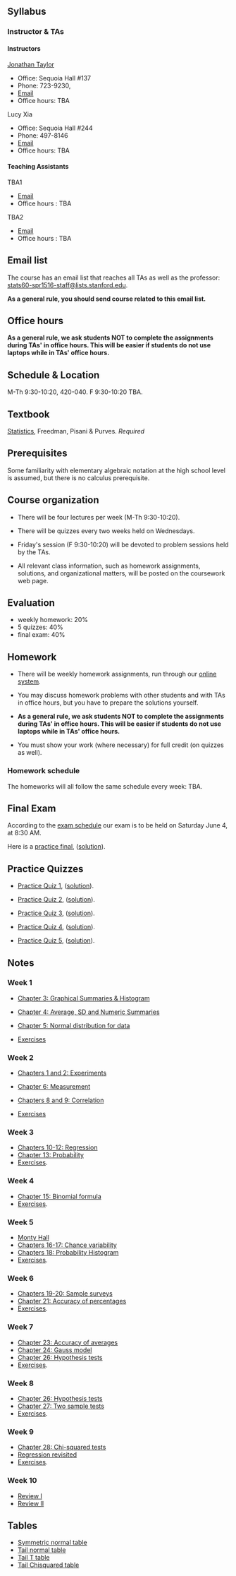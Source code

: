 ## Syllabus

### Instructor & TAs

#### Instructors

[Jonathan Taylor](http://statweb.stanford.edu/~jtaylor)

- Office: Sequoia Hall #137
- Phone: 723-9230, 
- [Email](https://stanfordwho.stanford.edu/auth/lookup?search=Jonathan%20Taylor)
- Office hours: TBA

Lucy Xia

- Office: Sequoia Hall #244
- Phone: 497-8146
- [Email](https://stanfordwho.stanford.edu/auth/lookup?search=Lucy%20Xia)
- Office hours: TBA

#### Teaching Assistants

TBA1

-  [Email](https://stanfordwho.stanford.edu/auth/lookup?search=TBA1)
-  Office hours : TBA

TBA2

-  [Email](https://stanfordwho.stanford.edu/auth/lookup?search=TBA2)
-  Office hours : TBA


## Email list

The course has an email list that reaches all TAs as well as the professor: stats60-spr1516-staff@lists.stanford.edu.

**As a general rule, you should send course related to this email list.**

## Office hours

**As a general rule, we ask students NOT to complete the assignments during TAs' in office hours. This will be easier if students do not use laptops while in TAs' office hours.**

## Schedule & Location

M-Th 9:30-10:20, 420-040. F 9:30-10:20 TBA.

## Textbook

[Statistics](http://www.amazon.com/Statistics-4th-David-Freedman/dp/0393929728), Freedman, Pisani & Purves. *Required*

## Prerequisites

Some familiarity with elementary algebraic notation at the high school level 
is assumed, but there is no calculus prerequisite. 

## Course organization

- There will be four lectures per week (M-Th 9:30-10:20). 

- There will be quizzes every two weeks held on Wednesdays.

- Friday's session (F 9:30-10:20) will be devoted to problem sessions held by the TAs. 

- All relevant class information, such as homework assignments, solutions, and organizational matters, will be posted on the coursework web page.


## Evaluation

* weekly homework: 20%
* 5 quizzes: 40%
* final exam: 40%


## Homework

- There will be weekly homework assignments, run through our [online system](http://stats60.stanford.edu/cgi-bin/index.cgi/).

- You may discuss homework problems with other students and with TAs in office hours, but you have to prepare the solutions yourself. 

- **As a general rule, we ask students NOT to complete the assignments during TAs' in office hours. This will be easier if students do not use laptops while in TAs' office hours.**

- You must show your work (where necessary) for full credit (on quizzes as well).

### Homework schedule


The homeworks will all follow the same schedule every week: TBA.



## Final Exam

According to the [exam schedule](http://studentaffairs.stanford.edu/registrar/students/spring-exams) our exam is to be held on Saturday June 4, at 8:30 AM. 

Here is a  [practice final](practice_final.pdf), ([solution](practice_final_solution.pdf)).

## Practice Quizzes

- [Practice Quiz 1](practice_quizzes/practice_quiz1.pdf), ([solution](practice_quizzes/practice_quiz1_solution.pdf)).

- [Practice Quiz 2](practice_quizzes/practice_quiz2.pdf), ([solution](practice_quizzes/practice_quiz2_solution.pdf)).

- [Practice Quiz 3](practice_quizzes/practice_quiz3.pdf), ([solution](practice_quizzes/practice_quiz3_solution.pdf)).

- [Practice Quiz 4](practice_quizzes/practice_quiz4.pdf), ([solution](practice_quizzes/practice_quiz4_solution.pdf)).

- [Practice Quiz 5](practice_quizzes/practice_quiz5.pdf), ([solution](practice_quizzes/practice_quiz5_solution.pdf)).

## Notes

### Week 1 

- [Chapter 3: Graphical Summaries & Histogram](http://nbviewer.jupyter.org/format/slides/url/stat60.stanford.edu/Graphical_Summaries.ipynb)

- [Chapter 4: Average, SD and Numeric Summaries](http://nbviewer.jupyter.org/format/slides/url/stats60.stanford.edu/Numeric_Summaries.ipynb)

- [Chapter 5: Normal distribution for data](http://nbviewer.jupyter.org/format/slides/url/stats60.stanford.edu/Normal_distribution.ipynb)

- [Exercises](http://nbviewer.jupyter.org/format/slides/url/stats60.stanford.edu/exercises/Exercises1.ipynb)


### Week 2 

- [Chapters 1 and 2: Experiments](http://nbviewer.jupyter.org/format/slides/url/stats60.stanford.edu/Experiments.ipynb)

- [Chapter 6: Measurement](http://nbviewer.jupyter.org/format/slides/url/stats60.stanford.edu/Measurement.ipynb)

- [Chapters 8 and 9: Correlation](http://nbviewer.jupyter.org/format/slides/url/stats60.stanford.edu/Correlation.ipynb)

- [Exercises](http://nbviewer.jupyter.org/format/slides/url/stats60.stanford.edu/exercises/Excersises2.ipynb)


### Week 3 

- [Chapters 10-12: Regression](http://nbviewer.jupyter.org/format/slides/url/stats60.stanford.edu/Regression.ipynb)
- [Chapter 13: Probability](http://nbviewer.jupyter.org/format/slides/url/stats60.stanford.edu/Probability.ipynb)
- [Exercises](http://nbviewer.jupyter.org/format/slides/url/stats60.stanford.edu/exercises/Excersises3.ipynb).

### Week 4

- [Chapter 15: Binomial formula](http://nbviewer.jupyter.org/format/slides/url/stats60.stanford.edu/Binomial.ipynb) 
- [Exercises](http://nbviewer.jupyter.org/format/slides/url/stats60.stanford.edu/exercises/Excersises4.ipynb).

### Week 5

- [Monty Hall](http://nbviewer.jupyter.org/format/slides/url/stats60.stanford.edu/Monty_Hall.ipynb) 
- [Chapters 16-17: Chance variability](http://nbviewer.jupyter.org/format/slides/url/stats60.stanford.edu/Chance_variability.ipynb) 
- [Chapters 18: Probability Histogram](http://nbviewer.jupyter.org/format/slides/url/stats60.stanford.edu/Probability_Histogram.ipynb) 
- [Exercises](http://nbviewer.jupyter.org/format/slides/url/stats60.stanford.edu/exercises/Excersises5.ipynb).

### Week 6

- [Chapters 19-20: Sample surveys](http://nbviewer.jupyter.org/format/slides/url/stats60.stanford.edu/Sampling.ipynb) 
- [Chapter 21: Accuracy of percentages](http://nbviewer.jupyter.org/format/slides/url/stats60.stanford.edu/Confidence_Intervals.ipynb) 
- [Exercises](http://nbviewer.jupyter.org/format/slides/url/stats60.stanford.edu/exercises/Excersises6.ipynb).

### Week 7

- [Chapter 23: Accuracy of averages](http://nbviewer.jupyter.org/format/slides/url/stats60.stanford.edu/Accuracy_of_averages.ipynb) 
- [Chapter 24: Gauss model](http://nbviewer.jupyter.org/format/slides/url/stats60.stanford.edu/Gauss_model.ipynb)
- [Chapter 26: Hypothesis tests](http://nbviewer.jupyter.org/format/slides/url/stats60.stanford.edu/Hypothesis_tests.ipynb)
- [Exercises](http://nbviewer.jupyter.org/format/slides/url/stats60.stanford.edu/exercises/Excersises7.ipynb).

### Week 8

- [Chapter 26: Hypothesis tests](http://nbviewer.jupyter.org/format/slides/url/stats60.stanford.edu/Hypothesis_tests.ipynb) 
- [Chapter 27: Two sample tests](http://nbviewer.jupyter.org/format/slides/url/stats60.stanford.edu/Two_sample_test.ipynb) 
- [Exercises](http://nbviewer.jupyter.org/format/slides/url/stats60.stanford.edu/exercises/Excersises8.ipynb).

### Week 9

- [Chapter 28: Chi-squared tests](http://nbviewer.jupyter.org/format/slides/url/stats60.stanford.edu/Chisquared.ipynb) 
- [Regression revisited](http://nbviewer.jupyter.org/format/slides/url/stats60.stanford.edu/Regression_revisited.ipynb) 
- [Exercises](http://nbviewer.jupyter.org/format/slides/url/stats60.stanford.edu/exercises/Excersises9.ipynb).

### Week 10

- [Review I](http://nbviewer.jupyter.org/format/slides/url/stats60.stanford.edu/ReviewI.ipynb) 
- [Review II](http://nbviewer.jupyter.org/format/slides/url/stats60.stanford.edu/ReviewII.ipynb) 

## Tables

- [Symmetric normal table](Symmetric_normal_table.html)
- [Tail normal table](Tail_normal_table.html)
- [Tail T table](Tail_T_table.html)
- [Tail Chisquared table](Tail_Chisquared_table.html)
